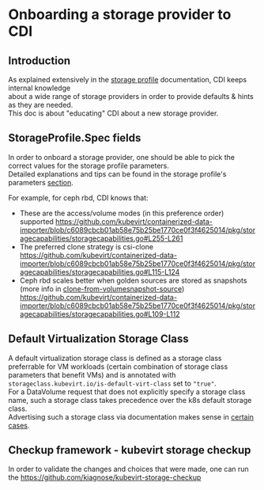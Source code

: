 # Onboarding a storage provider to CDI

## Introduction

As explained extensively in the [storage profile](./storageprofile.md) documentation, CDI keeps internal knowledge  
about a wide range of storage providers in order to provide defaults & hints as they are needed.  
This doc is about "educating" CDI about a new storage provider.

## StorageProfile.Spec fields
In order to onboard a storage provider, one should be able to pick the correct values for the storage profile parameters.  
Detailed explanations and tips can be found in the storage profile's parameters [section](./storageprofile.md#parameters).

For example, for ceph rbd, CDI knows that:
- These are the access/volume modes (in this preference order) supported
https://github.com/kubevirt/containerized-data-importer/blob/c6089cbcb01ab58e75b25be1770ce0f3f4625014/pkg/storagecapabilities/storagecapabilities.go#L255-L261
- The preferred clone strategy is csi-clone
https://github.com/kubevirt/containerized-data-importer/blob/c6089cbcb01ab58e75b25be1770ce0f3f4625014/pkg/storagecapabilities/storagecapabilities.go#L115-L124
- Ceph rbd scales better when golden sources are stored as snapshots (more info in [clone-from-volumesnapshot-source](./clone-from-volumesnapshot-source.md))
https://github.com/kubevirt/containerized-data-importer/blob/c6089cbcb01ab58e75b25be1770ce0f3f4625014/pkg/storagecapabilities/storagecapabilities.go#L109-L112

## Default Virtualization Storage Class
A default virtualization storage class is defined as a storage class preferrable for VM workloads (certain combination of storage class parameters that benefit VMs) and is annotated with `storageclass.kubevirt.io/is-default-virt-class` set to `"true"`.  
For a DataVolume request that does not explicitly specify a storage class name, such a storage class takes precedence over the k8s default storage class.  
Advertising such a storage class via documentation makes sense in [certain cases](https://bugzilla.redhat.com/show_bug.cgi?id=2109455).

## Checkup framework - kubevirt storage checkup
In order to validate the changes and choices that were made, one can run the https://github.com/kiagnose/kubevirt-storage-checkup